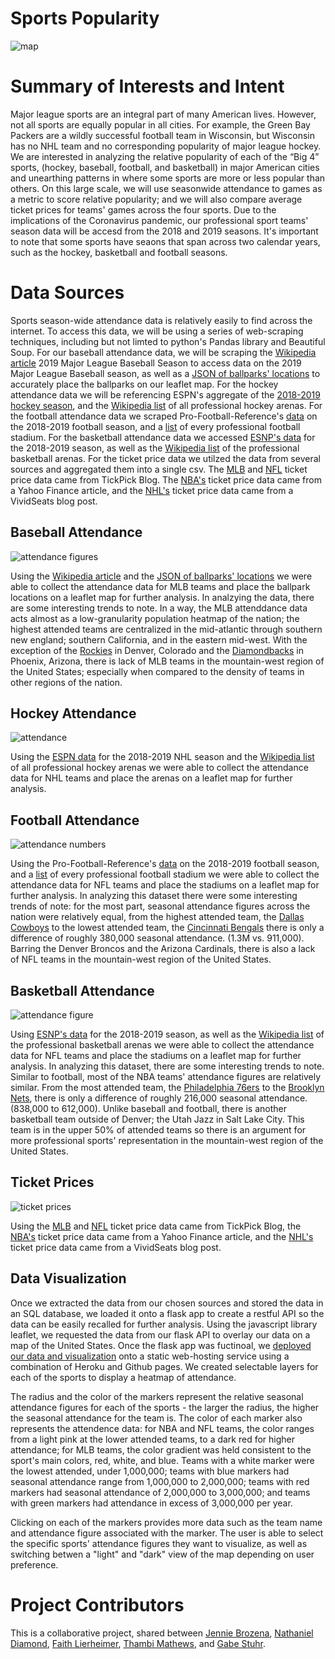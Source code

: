 # Sports Popularity
![map](images/map.PNG)


# **Summary of Interests and Intent**

Major league sports are an integral part of many American lives. However, not all sports are equally popular in all cities. For example, the Green Bay Packers are a wildly successful football team in Wisconsin, but Wisconsin has no NHL team and no corresponding popularity of major league hockey. We are interested in analyzing the relative popularity of each of the “Big 4” sports, (hockey, baseball, football, and basketball) in major American cities and unearthing patterns in where some sports are more or less popular than others. On this large scale, we will use seasonwide attendance to games as a metric to score relative popularity; and we will also compare average ticket prices for teams' games across the four sports. Due to the implications of the Coronavirus pandemic, our professional sport teams' season data will be accesd from the 2018 and 2019 seasons. It's important to note that some sports have seaons that span across two calendar years, such as the hockey, basketball and football seasons.

# **Data Sources**

Sports season-wide attendance data is relatively easily to find across the internet. To access this data, we will be using a series of web-scraping techniques, including but not limted to python's Pandas library and Beautiful Soup. 
For our baseball attendance data, we will be scraping the [Wikipedia article](https://en.wikipedia.org/wiki/2019_Major_League_Baseball_season) 2019 Major League Baseball Season to access data on the 2019 Major League Baseball season, as well as a [JSON of ballparks' locations](https://tinyurl.com/y3sby4ur) to accurately place the ballparks on our leaflet map. 
For the hockey attendance data we will be referencing ESPN's aggregate of the [2018-2019 hockey season](http://www.espn.com/nhl/attendance/_/year/2019), and the [Wikipedia list](https://en.wikipedia.org/wiki/List_of_National_Hockey_League_arenas) of all professional hockey arenas.
For the football attendance data we scraped Pro-Football-Reference's [data](https://www.pro-football-reference.com/years/2018/attendance.htm) on the 2018-2019 football season, and a [list](https://www.stadiumsofprofootball.com/comparisons/) of every professional football stadium.
For the basketball attendance data we accessed [ESNP's data](http://www.espn.com/nba/attendance/_/year/2019) for the 2018-2019 season, as well as the [Wikipedia list](https://en.wikipedia.org/wiki/List_of_National_Basketball_Association_arenas) of the professional basketball arenas.
For the ticket price data we utilzed the data from several sources and aggregated them into a single csv. The [MLB](https://www.tickpick.com/blog/how-much-are-mlb-tickets/) and [NFL](https://www.tickpick.com/blog/how-much-are-nfl-tickets/) ticket price data came from TickPick Blog. The [NBA's](https://finance.yahoo.com/news/average-ticket-prices-nba-team-100000563.html) ticket price data came from a Yahoo Finance article, and the [NHL's](https://www.vividseats.com/blog/nhl-team-rankings-by-median-ticket-price) ticket price data came from a VividSeats blog post.
## Baseball Attendance
![attendance figures](images/mlb_attendance.PNG)

Using the [Wikipedia article](https://en.wikipedia.org/wiki/2019_Major_League_Baseball_season) and the [JSON of ballparks' locations](https://tinyurl.com/y3sby4ur) we were able to collect the attendance data for MLB teams and place the ballpark locations on a leaflet map for further analysis. In analzying the data, there are some interesting trends to note. In a way, the MLB attenddance data acts almost as a low-granularity population heatmap of the nation; the highest attended teams are centralized in the mid-atlantic through southern new england; southern California, and in the eastern mid-west. With the exception of the [Rockies](https://www.mlb.com/rockies) in Denver, Colorado and the [Diamondbacks](https://www.mlb.com/dbacks) in Phoenix, Arizona, there is lack of MLB teams in the mountain-west region of the United States; especially when compared to the density of teams in other regions of the nation.
## Hockey Attendance
![attendance ](images/nhl_data.png)

Using the [ESPN data](http://www.espn.com/nhl/attendance/_/year/2019) for the 2018-2019 NHL season and the [Wikipedia list](https://en.wikipedia.org/wiki/List_of_National_Hockey_League_arenas) of all professional hockey arenas we were able to collect the attendance data for NHL teams and place the arenas on a leaflet map for further analysis.


## Football Attendance
![attendance numbers](images/nfl_attendance_raw.png)

Using the Pro-Football-Reference's [data](https://www.pro-football-reference.com/years/2018/attendance.htm) on the 2018-2019 football season, and a [list](https://www.stadiumsofprofootball.com/comparisons/) of every professional football stadium we were able to collect the attendance data for NFL teams and place the stadiums on a leaflet map for further analysis. In analyzing this dataset there were some interesting trends of note: for the most part, seasonal attendance figures across the nation were relatively equal, from the highest attended team, the [Dallas Cowboys](https://www.dallascowboys.com/) to the lowest attended team, the [Cincinnati Bengals](https://www.bengals.com/) there is only a difference of roughly 380,000 seasonal attendance. (1.3M vs. 911,000). Barring the Denver Broncos and the Arizona Cardinals, there is also a lack of NFL teams in the mountain-west region of the United States.

## Basketball Attendance
![attendance figure](images/nba_data.PNG)

Using [ESNP's data](http://www.espn.com/nba/attendance/_/year/2019) for the 2018-2019 season, as well as the [Wikipedia list](https://en.wikipedia.org/wiki/List_of_National_Basketball_Association_arenas) of the professional basketball arenas we were able to collect the attendance data for NFL teams and place the stadiums on a leaflet map for further analysis. In analyzing this dataset, there are some interesting trends to note. Similar to football, most of the NBA teams' attendance figures are relatively similar. From the most attended team, the [Philadelphia 76ers](https://www.nba.com/sixers/) to the [Brooklyn Nets](), there is only a difference of roughly 216,000 seasonal attendance. (838,000 to 612,000). Unlike baseball and football, there is another basketball team outside of Denver; the Utah Jazz in Salt Lake City. This team is in the upper 50% of attended teams so there is an argument for more professional sports' representation in the mountain-west region of the United States.
## Ticket Prices
![ticket prices](images/ticket_prices.png)

Using the [MLB](https://www.tickpick.com/blog/how-much-are-mlb-tickets/) and [NFL](https://www.tickpick.com/blog/how-much-are-nfl-tickets/) ticket price data came from TickPick Blog, the [NBA's](https://finance.yahoo.com/news/average-ticket-prices-nba-team-100000563.html) ticket price data came from a Yahoo Finance article, and the [NHL's](https://www.vividseats.com/blog/nhl-team-rankings-by-median-ticket-price) ticket price data came from a VividSeats blog post.
## Data Visualization

Once we extracted the data from our chosen sources and stored the data in an SQL database, we loaded it onto a flask app to create a restful API so the data can be easily recalled for further analysis. Using the javascript library leaflet, we requested the data from our flask API to overlay our data on a map of the United States. Once the flask app was fuctinoal, we [deployed our data and visualization](https://gfstuhr.github.io/SportsPopularityMerged/index.html) onto a static web-hosting service using a combination of Heroku and Github pages. We created selectable layers for each of the sports to display a heatmap of attendance. 

The radius and the color of the markers represent the relative seasonal attendance figures for each of the sports - the larger the radius, the higher the seasonal attendance for the team is. The color of each marker also represents the attendence data: for NBA and NFL teams, the color ranges from a light pink at the lower attended teams, to a dark red for higher attendance; for MLB teams, the color gradient was held consistent to the sport's main colors, red, white, and blue. Teams with a white marker were the lowest attended, under 1,000,000; teams with blue markers had seasonal attendance range from 1,000,000 to 2,000,000; teams with red markers had seasonal attendance of 2,000,000 to 3,000,000; and teams with green markers had attendance in excess of 3,000,000 per year.

Clicking on each of the markers provides more data such as the team name and attendance figure associated with the marker. The user is able to select the specific sports' attendance figures they want to visualize, as well as switching betwen a "light" and "dark" view of the map depending on user preference.

# **Project Contributors** 

This is a collaborative project, shared between [Jennie Brozena](https://github.com/JenBroz), [Nathaniel Diamond](https://github.com/DiamondN97), [Faith Lierheimer](https://github.com/faithlierheimer), [Thambi Mathews](https://github.com/), and [Gabe Stuhr](https://github.com/gstuhr). 


